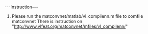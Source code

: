 ---Instruction---
1. Please run the matconvnet/matlab/vl_compilenn.m file to comfile matconvnet
   There is instruction on "http://www.vlfeat.org/matconvnet/mfiles/vl_compilenn/"

